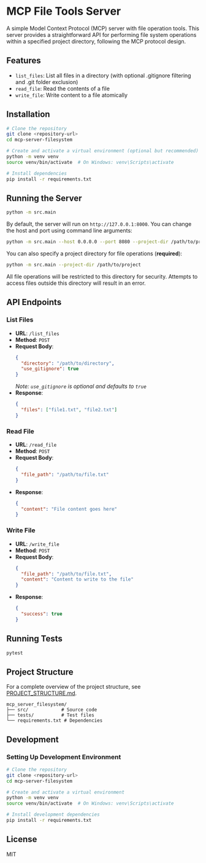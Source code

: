 # MCP File Tools Server

A simple Model Context Protocol (MCP) server with file operation tools. This server provides a straightforward API for performing file system operations within a specified project directory, following the MCP protocol design.

## Features

- `list_files`: List all files in a directory (with optional .gitignore filtering and .git folder exclusion)
- `read_file`: Read the contents of a file
- `write_file`: Write content to a file atomically

## Installation

```bash
# Clone the repository
git clone <repository-url>
cd mcp-server-filesystem

# Create and activate a virtual environment (optional but recommended)
python -m venv venv
source venv/bin/activate  # On Windows: venv\Scripts\activate

# Install dependencies
pip install -r requirements.txt
```

## Running the Server

```bash
python -m src.main
```

By default, the server will run on `http://127.0.0.1:8000`. You can change the host and port using command line arguments:

```bash
python -m src.main --host 0.0.0.0 --port 8080 --project-dir /path/to/project
```

You can also specify a project directory for file operations (**required**):

```bash
python -m src.main --project-dir /path/to/project
```

All file operations will be restricted to this directory for security. Attempts to access files outside this directory will result in an error.

## API Endpoints

### List Files
- **URL**: `/list_files`
- **Method**: `POST`
- **Request Body**:
  ```json
  {
    "directory": "/path/to/directory",
    "use_gitignore": true
  }
  ```
  *Note: `use_gitignore` is optional and defaults to `true`*
- **Response**:
  ```json
  {
    "files": ["file1.txt", "file2.txt"]
  }
  ```

### Read File
- **URL**: `/read_file`
- **Method**: `POST`
- **Request Body**:
  ```json
  {
    "file_path": "/path/to/file.txt"
  }
  ```
- **Response**:
  ```json
  {
    "content": "File content goes here"
  }
  ```

### Write File
- **URL**: `/write_file`
- **Method**: `POST`
- **Request Body**:
  ```json
  {
    "file_path": "/path/to/file.txt",
    "content": "Content to write to the file"
  }
  ```
- **Response**:
  ```json
  {
    "success": true
  }
  ```

## Running Tests

```bash
pytest
```

## Project Structure

For a complete overview of the project structure, see [PROJECT_STRUCTURE.md](PROJECT_STRUCTURE.md).

```
mcp_server_filesystem/
├── src/            # Source code
├── tests/          # Test files
└── requirements.txt # Dependencies
```

## Development

### Setting Up Development Environment

```bash
# Clone the repository
git clone <repository-url>
cd mcp-server-filesystem

# Create and activate a virtual environment
python -m venv venv
source venv/bin/activate  # On Windows: venv\Scripts\activate

# Install development dependencies
pip install -r requirements.txt
```

## License

MIT

